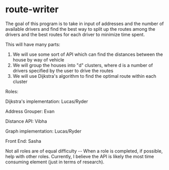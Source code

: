 # route-writer
The goal of this program is to take in input of addresses and the number of available drivers and find the best way to split up the routes among the drivers and the best routes for each driver to minimize time spent.

This will have many parts:
1. We will use some sort of API which can find the distances between the house by way of vehicle
2. We will group the houses into "d" clusters, where d is a number of drivers specified by the user to drive the routes
3. We will use Dijkstra's algorithm to find the optimal route within each cluster


Roles:

Dijkstra's implementation: Lucas/Ryder

Address Grouper: Evan

Distance API: Vibha

Graph implementation: Lucas/Ryder

Front End: Sasha


Not all roles are of equal difficulty -- When a role is completed, if possible, help with other roles. Currently, I believe the API is likely the most time consuming element (just in terms of research).
